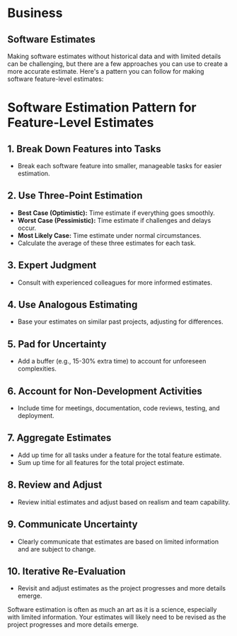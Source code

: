 # Business

## Software Estimates
Making software estimates without historical data and with limited details can be challenging, but there are a few approaches you can use to create a more accurate estimate. Here's a pattern you can follow for making software feature-level estimates:

# Software Estimation Pattern for Feature-Level Estimates

## 1. Break Down Features into Tasks
- Break each software feature into smaller, manageable tasks for easier estimation.

## 2. Use Three-Point Estimation
- **Best Case (Optimistic):** Time estimate if everything goes smoothly.
- **Worst Case (Pessimistic):** Time estimate if challenges and delays occur.
- **Most Likely Case:** Time estimate under normal circumstances.
- Calculate the average of these three estimates for each task.

## 3. Expert Judgment
- Consult with experienced colleagues for more informed estimates.

## 4. Use Analogous Estimating
- Base your estimates on similar past projects, adjusting for differences.

## 5. Pad for Uncertainty
- Add a buffer (e.g., 15-30% extra time) to account for unforeseen complexities.

## 6. Account for Non-Development Activities
- Include time for meetings, documentation, code reviews, testing, and deployment.

## 7. Aggregate Estimates
- Add up time for all tasks under a feature for the total feature estimate.
- Sum up time for all features for the total project estimate.

## 8. Review and Adjust
- Review initial estimates and adjust based on realism and team capability.

## 9. Communicate Uncertainty
- Clearly communicate that estimates are based on limited information and are subject to change.

## 10. Iterative Re-Evaluation
- Revisit and adjust estimates as the project progresses and more details emerge.

Software estimation is often as much an art as it is a science, especially with limited information. Your estimates will likely need to be revised as the project progresses and more details emerge.
